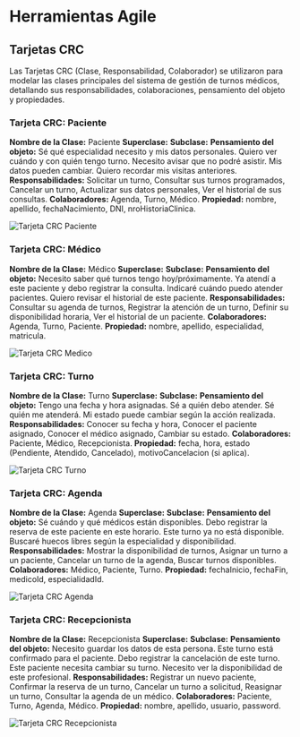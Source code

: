 # Herramientas Agile

## Tarjetas CRC

Las Tarjetas CRC (Clase, Responsabilidad, Colaborador) se utilizaron para modelar las clases principales del sistema de gestión de turnos médicos, detallando sus responsabilidades, colaboraciones, pensamiento del objeto y propiedades.

### Tarjeta CRC: Paciente

**Nombre de la Clase:** Paciente
**Superclase:**
**Subclase:**
**Pensamiento del objeto:** Sé qué especialidad necesito y mis datos personales. Quiero ver cuándo y con quién tengo turno. Necesito avisar que no podré asistir. Mis datos pueden cambiar. Quiero recordar mis visitas anteriores.
**Responsabilidades:** Solicitar un turno, Consultar sus turnos programados, Cancelar un turno, Actualizar sus datos personales, Ver el historial de sus consultas.
**Colaboradores:** Agenda, Turno, Médico.
**Propiedad:** nombre, apellido, fechaNacimiento, DNI, nroHistoriaClinica.

![Tarjeta CRC Paciente](/Actividad-n°2/imagenes/paciente.png)

### Tarjeta CRC: Médico

**Nombre de la Clase:** Médico
**Superclase:**
**Subclase:**
**Pensamiento del objeto:** Necesito saber qué turnos tengo hoy/próximamente. Ya atendí a este paciente y debo registrar la consulta. Indicaré cuándo puedo atender pacientes. Quiero revisar el historial de este paciente.
**Responsabilidades:** Consultar su agenda de turnos, Registrar la atención de un turno, Definir su disponibilidad horaria, Ver el historial de un paciente.
**Colaboradores:** Agenda, Turno, Paciente.
**Propiedad:** nombre, apellido, especialidad, matricula.

![Tarjeta CRC Medico](/Actividad-n°2/imagenes/medico.png)

### Tarjeta CRC: Turno

**Nombre de la Clase:** Turno
**Superclase:**
**Subclase:**
**Pensamiento del objeto:** Tengo una fecha y hora asignadas. Sé a quién debo atender. Sé quién me atenderá. Mi estado puede cambiar según la acción realizada.
**Responsabilidades:** Conocer su fecha y hora, Conocer el paciente asignado, Conocer el médico asignado, Cambiar su estado.
**Colaboradores:** Paciente, Médico, Recepcionista.
**Propiedad:** fecha, hora, estado (Pendiente, Atendido, Cancelado), motivoCancelacion (si aplica).

![Tarjeta CRC Turno](/Actividad-n°2/imagenes/turno.png)

### Tarjeta CRC: Agenda

**Nombre de la Clase:** Agenda
**Superclase:**
**Subclase:**
**Pensamiento del objeto:** Sé cuándo y qué médicos están disponibles. Debo registrar la reserva de este paciente en este horario. Este turno ya no está disponible. Buscaré huecos libres según la especialidad y disponibilidad.
**Responsabilidades:** Mostrar la disponibilidad de turnos, Asignar un turno a un paciente, Cancelar un turno de la agenda, Buscar turnos disponibles.
**Colaboradores:** Médico, Paciente, Turno.
**Propiedad:** fechaInicio, fechaFin, medicoId, especialidadId.

![Tarjeta CRC Agenda](/Actividad-n°2/imagenes/agenda.png)

### Tarjeta CRC: Recepcionista

**Nombre de la Clase:** Recepcionista
**Superclase:**
**Subclase:**
**Pensamiento del objeto:** Necesito guardar los datos de esta persona. Este turno está confirmado para el paciente. Debo registrar la cancelación de este turno. Este paciente necesita cambiar su turno. Necesito ver la disponibilidad de este profesional.
**Responsabilidades:** Registrar un nuevo paciente, Confirmar la reserva de un turno, Cancelar un turno a solicitud, Reasignar un turno, Consultar la agenda de un médico.
**Colaboradores:** Paciente, Turno, Agenda, Médico.
**Propiedad:** nombre, apellido, usuario, password.

![Tarjeta CRC Recepcionista](/Actividad-n°2/imagenes/recepcionista.png)